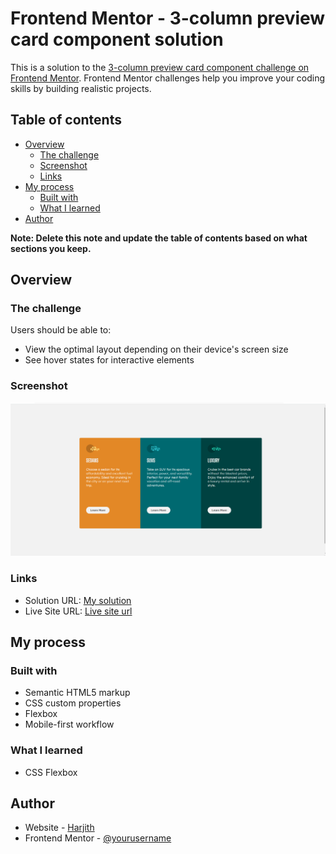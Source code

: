 # Frontend Mentor - 3-column preview card component solution

This is a solution to the [3-column preview card component challenge on Frontend Mentor](https://www.frontendmentor.io/challenges/3column-preview-card-component-pH92eAR2-). Frontend Mentor challenges help you improve your coding skills by building realistic projects. 

## Table of contents

- [Overview](#overview)
  - [The challenge](#the-challenge)
  - [Screenshot](#screenshot)
  - [Links](#links)
- [My process](#my-process)
  - [Built with](#built-with)
  - [What I learned](#what-i-learned)
- [Author](#author)

**Note: Delete this note and update the table of contents based on what sections you keep.**

## Overview

### The challenge

Users should be able to:

- View the optimal layout depending on their device's screen size
- See hover states for interactive elements

### Screenshot

![](./images/Screenshot.png)

### Links

- Solution URL: [My solution](https://github.com/nothingtomuch/three-column-challenge)
- Live Site URL: [Live site url](https://nothingtomuch.github.io/three-column-challenge)

## My process

### Built with

- Semantic HTML5 markup
- CSS custom properties
- Flexbox
- Mobile-first workflow

### What I learned

- CSS Flexbox


## Author

- Website - [Harjith](https://nothingtomuch.github.io)
- Frontend Mentor - [@yourusername](https://www.frontendmentor.io/profile/nothingtomuch)

